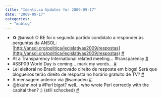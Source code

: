 ```yaml
---
title: "Identi.ca Updates for 2009-09-17"
date: "2009-09-17"
categories: 
  - "mublog"
---
```


- ♻ @ansol: O BE foi o segundo partido candidato a responder às perguntas da ANSOL: [http://ansol.org/politica/legislativas2009/respostas](http://ansol.org/politica/legislativas2009/respostas) [#](http://identi.ca/notice/10221678)
- At a Transparency International related meeting... #transparency [#](http://identi.ca/notice/10226331)
- #SSP09 World Day is coming... mark my words... [#](http://identi.ca/notice/10229640)
- Lei eleitoral no Brasil: aprovado direito de resposta em blogs! Será que blogueiros terão direito de resposta no horário gratuito de TV? [#](http://identi.ca/notice/10231676)
- A mensagem anterior via @samadeu [#](http://identi.ca/notice/10231697)
- @bkuhn not a #Perl bigot? well... who wrote Perl correctly with the capital then? :) (still schocked) [#](http://identi.ca/notice/10232499)
